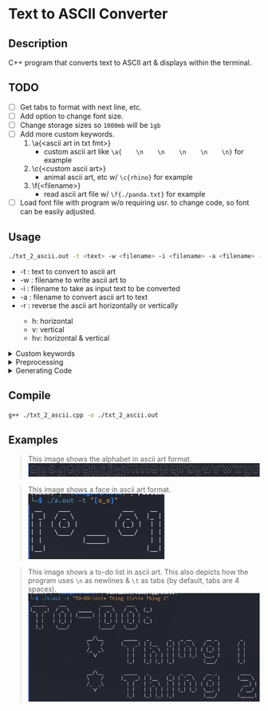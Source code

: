 # Text to ASCII Converter

## Description

C++ program that converts text to ASCII art & displays within the terminal.

## TODO

* [ ] Get tabs to format with next line, etc.
* [ ] Add option to change font size.
* [ ] Change storage sizes so `1000mb` will be `1gb`
* [ ] Add more custom keywords.
	1. \a{&lt;ascii art in txt fmt&gt;}
		* custom ascii art like `\a{    \n    \n    \n    \n    \n}` for example
	1. \c{&lt;custom ascii art&gt;}
		* animal ascii art, etc w/ `\c{rhino}` for example
	1. \f{&lt;filename&gt;}
		* read ascii art file w/ `\f{./panda.txt}` for example
* [ ] Load font file with program w/o requiring usr. to change code, so font can be easily adjusted.

## Usage

```sh
./txt_2_ascii.out -t <text> -w <filename> -i <filename> -a <filename> -r <reverse>
```

* -t <text> : text to convert to ascii art
* -w <filename> : filename to write ascii art to
* -i <filename> : filename to take as input text to be converted
* -a <filename> : filename to convert ascii art to text
* -r <reverse> : reverse the ascii art horizontally or vertically
	* h: horizontal
	* v: vertical
	* hv: horizontal & vertical

<details>

<summary>Custom keywords</summary>

| Keyword | Description |
|---|---|
| `\n` | newline |
| `\t` | tab |
| `\d` | date |
| `\u` | username |
| `\h` | hostname |
| `\p` | current path/directory |
| `\0{<#>}` | formats number with commas |
| `\1{<#>}` | formats number to add `k`, `m`, `b`, etc. |
| `\l{<txt>}` | converts text to lowercase |
| `\u{<txt>}` | converts text to uppercase |
| `\ul{<txt>}` | converts text to title case (uppercase first letter of each word) |

**Example**: `./txt_2_ascii.out -t "Hello, \u\!"`
> NOTE: `\!` is not a custom keyword. It is just an exclamation point. You must include `\` before `!` since it is a special character in the terminal.

**Example**: `./txt_2_ascii.out -t "10^3\t=\0{1000}\n10^3=\1{1000}"`

</details>

<details>

<summary>Preprocessing</summary>

Repeated use of `1. ` will be replaced with `1.`, `2.`, `3.`, etc.
* **Example**: `1. Hello1. World` will be converted to `1. Hello2. World`

Roman numerals will be converted to arabic numerals.
* **Example**: `WW II` will be converted to `WW 2`

</details>

<details>

<summary>Generating Code</summary>

You can use your own ascii art fonts by creating a text file with the ascii art characters separated by newlines.
**Here's how**:
1. Create a text file with the ascii art characters separated by newlines.
	- The characters must be in order of the ASCII table, so the first character is ` ` and the last character is `~`.
	- `[\s]+$` is a regex that matches all whitespace at the end of a line in case the ascii art font has unnecessary whitespaces.
	- For periods, commas, etc., you can add newlines with spaces before the text so it will be display lower like this:
```
<spaces>
<spaces>
<spaces>
( )
|/
```
2. Type `./txt_2_ascii.out -a <your ascii art text file>` to generate the code for the ascii art.
	- The code will be outputted to the terminal.
	- The program will output a number, dot, space, and then the ascii art character, so you can see what it looks like if you want to find the number in the comment in the code and change it accordingly.
3. Copy the code and paste it into the ![script](./txt_2_ascii.cpp) in place of the `ascii_map` map.

> This shows the program reading from the ![local text file](./std_font.txt) of ascii art characters separated by newlines & then providing code for the ascii art.
![./ex/a.jpg](./ex/a.jpg)

The ![text file](./std_font.txt) looks like:

```






 _
| |
| |
|_|
(_)

 _ _
( | )
 V V

   _  _
 _| || |_
|_  ..  _|
|_      _|
  |_||_|
```

> The file is in order of the ASCII table, so the first character is ` ` and the last character is `~`.

</details>

## Compile

```sh
g++ ./txt_2_ascii.cpp -o ./txt_2_ascii.out
```

## Examples

> This image shows the alphabet in ascii art format.
![./ex/abc.jpg](./ex/abc.jpg)

> This image shows a face in ascii art format.
![./ex/face.jpg](./ex/face.jpg)

> This image shows a to-do list in ascii art. This also depicts how the program uses `\n` as newlines & `\t` as tabs (by default, tabs are 4 spaces).
![./ex/to-do.jpg](./ex/to-do.jpg)

